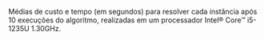 Médias de custo e tempo (em segundos) para resolver cada instância após 10 execuções do algoritmo, realizadas em um processador Intel® Core™ i5-1235U 1.30GHz.